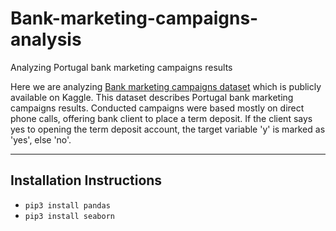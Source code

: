 # Bank-marketing-campaigns-analysis
Analyzing Portugal bank marketing campaigns results

Here we are analyzing [Bank marketing campaigns dataset](https://www.kaggle.com/volodymyrgavrysh/bank-marketing-campaigns-dataset#bank-additional-full.csv) which is publicly available on Kaggle. This dataset describes Portugal bank marketing campaigns results. Conducted campaigns were based mostly on direct phone calls, offering bank client to place a term deposit. If the client says yes to opening the term deposit account, the target variable 'y' is marked as 'yes', else 'no'.

---
## Installation Instructions

 - `pip3 install pandas`
 - `pip3 install seaborn`
